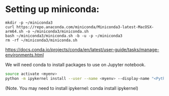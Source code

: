 # Setting up miniconda:

```
mkdir -p ~/miniconda3
curl https://repo.anaconda.com/miniconda/Miniconda3-latest-MacOSX-arm64.sh -o ~/miniconda3/miniconda.sh
bash ~/miniconda3/miniconda.sh -b -u -p ~/miniconda3
rm -rf ~/miniconda3/miniconda.sh
```


https://docs.conda.io/projects/conda/en/latest/user-guide/tasks/manage-environments.html

We will need conda to install packages to use on Jupyter notebook.
```Bash
source activate <myenv>
python -m ipykernel install --user --name <myenv> --display-name "<Python (myenv)>"  
```
(Note. You may need to install ipykernel:  conda install ipykernel)
